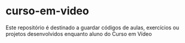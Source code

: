 # curso-em-video

Este repositório é destinado a guardar códigos de aulas, exercícios ou projetos desenvolvidos enquanto aluno do Curso em Vídeo